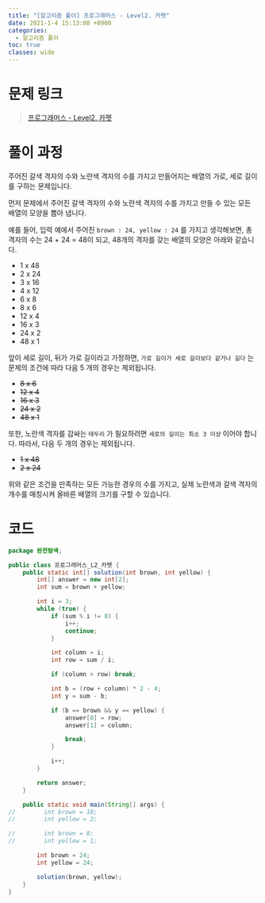 ```yaml
---
title: "[알고리즘 풀이] 프로그래머스 - Level2. 카펫"
date: 2021-1-4 15:13:00 +0900
categories:
  - 알고리즘 풀이
toc: true
classes: wide
---
```


# 문제 링크

> [프로그래머스 - Level2. 카펫](https://programmers.co.kr/learn/courses/30/lessons/42842)

# 풀이 과정

주어진 갈색 격자의 수와 노란색 격자의 수를 가지고 만들어지는 배열의 가로, 세로 길이를 구하는 문제입니다.

먼저 문제에서 주어진 갈색 격자의 수와 노란색 격자의 수를 가지고 만들 수 있는 모든 배열의 모양을 뽑아 냅니다.

예를 들어, 입력 예에서 주어진 `brown : 24, yellow : 24` 를 가지고 생각해보면, 총 격자의 수는 24 + 24 = 48이 되고, 48개의 격자를 갖는 배열의 모양은 아래와 같습니다.

- 1 x 48
- 2 x 24
- 3 x 16
- 4 x 12
- 6 x 8
- 8 x 6
- 12 x 4
- 16 x 3
- 24 x 2
- 48 x 1

앞이 세로 길이, 뒤가 가로 길이라고 가정하면, `가로 길이가 세로 길이보다 같거나 길다` 는 문제의 조건에 따라 다음 5 개의 경우는 제외됩니다.

- ~~8 x 6~~
- ~~12 x 4~~
- ~~16 x 3~~
- ~~24 x 2~~
- ~~48 x 1~~

또한, 노란색 격자를 감싸는 `테두리` 가 필요하려면 `세로의 길이는 최소 3 이상` 이어야 합니다. 따라서, 다음 두 개의 경우는 제외됩니다.

- ~~1 x 48~~
- ~~2 x 24~~

위와 같은 조건을 만족하는 모든 가능한 경우의 수를 가지고, 실제 노란색과 갈색 격자의 개수를 매칭시켜 올바른 배열의 크기를 구할 수 있습니다.

# 코드

```java
package 완전탐색;

public class 프로그래머스_L2_카펫 {
    public static int[] solution(int brown, int yellow) {
        int[] answer = new int[2];
        int sum = brown + yellow;

        int i = 3;
        while (true) {
            if (sum % i != 0) {
                i++;
                continue;
            }

            int column = i;
            int row = sum / i;

            if (column > row) break;

            int b = (row + column) * 2 - 4;
            int y = sum - b;

            if (b == brown && y == yellow) {
                answer[0] = row;
                answer[1] = column;

                break;
            }

            i++;
        }

        return answer;
    }

    public static void main(String[] args) {
//        int brown = 10;
//        int yellow = 2;

//        int brown = 8;
//        int yellow = 1;

        int brown = 24;
        int yellow = 24;

        solution(brown, yellow);
    }
}
```